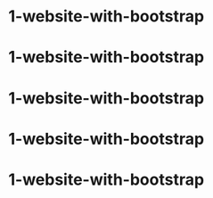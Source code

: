 # 1-website-with-bootstrap
# 1-website-with-bootstrap
# 1-website-with-bootstrap
# 1-website-with-bootstrap
# 1-website-with-bootstrap
